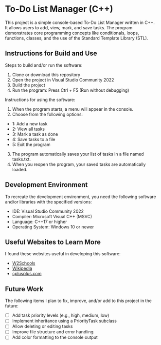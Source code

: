 # To-Do List Manager (C++)

This project is a simple console-based To-Do List Manager written in C++.
It allows users to add, view, mark, and save tasks. The program demonstrates core 
programming concepts like conditionals, loops, functions, classes, and the use of the 
Standard Template Library (STL).


## Instructions for Build and Use

Steps to build and/or run the software:

1. Clone or download this repository
2. Open the project in Visual Studio Community 2022
3. Build the project
4. Run the program: Press Ctrl + F5 (Run without debugging)


Instructions for using the software:

1. When the program starts, a menu will appear in the console.
2. Choose from the following options:
* 1: Add a new task
* 2: View all tasks
* 3: Mark a task as done
* 4: Save tasks to a file
* 5: Exit the program
3. The program automatically saves your list of tasks in a file named tasks.txt.
4. When you reopen the program, your saved tasks are automatically loaded.

## Development Environment 

To recreate the development environment, you need the following software and/or libraries with the specified versions:

* IDE: Visual Studio Community 2022
* Compiler: Microsoft Visual C++ (MSVC)
* Language: C++17 or higher
* Operating System: Windows 10 or newer

## Useful Websites to Learn More

I found these websites useful in developing this software:

* [W2Schools](https://www.w3schools.com/cpp/Links)
* [Wikipedia](https://en.wikipedia.org/wiki/C%2B%2B)
* [cplusplus.com](https://cplusplus.com/reference/stl/Links)

## Future Work

The following items I plan to fix, improve, and/or add to this project in the future:

* [ ] Add task priority levels (e.g., high, medium, low)
* [ ] Implement inheritance using a PriorityTask subclass
* [ ] Allow deleting or editing tasks
* [ ] Improve file structure and error handling
* [ ] Add color formatting to the console output